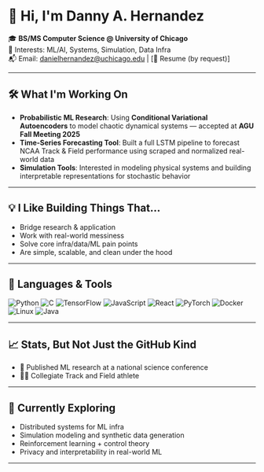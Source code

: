 # 👋 Hi, I'm Danny A. Hernandez

🎓 **BS/MS Computer Science @ University of Chicago**  
🧠 Interests: ML/AI, Systems, Simulation, Data Infra  
📬 Email: danielhernandez@uchicago.edu | [📎 Resume (by request)]

---

## 🛠️ What I'm Working On

- **Probabilistic ML Research**: Using **Conditional Variational Autoencoders** to model chaotic dynamical systems — accepted at **AGU Fall Meeting 2025**  
- **Time-Series Forecasting Tool**: Built a full LSTM pipeline to forecast NCAA Track & Field performance using scraped and normalized real-world data  
- **Simulation Tools**: Interested in modeling physical systems and building interpretable representations for stochastic behavior  

---

## 💡 I Like Building Things That...

- Bridge research & application  
- Work with real-world messiness  
- Solve core infra/data/ML pain points  
- Are simple, scalable, and clean under the hood  

---

## 🧰 Languages & Tools

![Python](https://img.shields.io/badge/-Python-black?style=flat&logo=python)
![C](https://img.shields.io/badge/-C-black?style=flat&logo=c)
![TensorFlow](https://img.shields.io/badge/-TensorFlow-black?style=flat&logo=tensorflow)
![JavaScript](https://img.shields.io/badge/-JavaScript-black?style=flat&logo=javascript)
![React](https://img.shields.io/badge/-React-black?style=flat&logo=react)
![PyTorch](https://img.shields.io/badge/-PyTorch-black?style=flat&logo=pytorch)
![Docker](https://img.shields.io/badge/-Docker-black?style=flat&logo=docker)
![Linux](https://img.shields.io/badge/-Linux-black?style=flat&logo=linux)
![Java](https://img.shields.io/badge/-Java-black?style=flat&logo=java)

---

## 📈 Stats, But Not Just the GitHub Kind

- 📜 Published ML research at a national science conference  
- 🏃‍♂️ Collegiate Track and Field athlete  

---

## 🌱 Currently Exploring

- Distributed systems for ML infra  
- Simulation modeling and synthetic data generation  
- Reinforcement learning + control theory  
- Privacy and interpretability in real-world ML  

---
